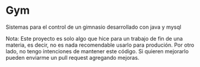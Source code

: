 # Gym
Sistemas para el control de un gimnasio desarrollado con java y mysql

Nota: Este proyecto es solo algo que hice para un trabajo de fin de una materia, es decir, no es nada recomendable usarlo para produción. Por otro lado, no tengo intenciones de mantener este código. Si quieren mejorarlo pueden enviarme un pull request agregando mejoras.
